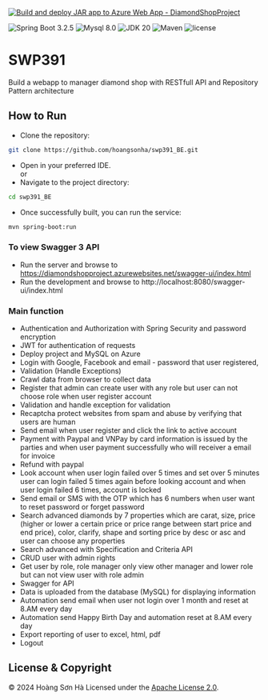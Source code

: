 [![Build and deploy JAR app to Azure Web App - DiamondShopProject](https://github.com/hoangsonha/swp391_BE/actions/workflows/main_diamondshopproject.yml/badge.svg)](https://github.com/hoangsonha/swp391_BE/actions/workflows/main_diamondshopproject.yml)


![Spring Boot 3.2.5](https://img.shields.io/badge/Spring%20Boot-3.2.5-brightgreen.svg)
![Mysql 8.0](https://img.shields.io/badge/Mysql-8.3.0-blue.svg)
![JDK 20](https://img.shields.io/badge/JDK-20-brightgreen.svg)
![Maven](https://img.shields.io/badge/Maven-3.9.7-yellowgreen.svg)
![license](https://img.shields.io/crates/l/rustc-serialize/0.3.24.svg)


# SWP391
Build a webapp to manager diamond shop with RESTfull API and Repository Pattern architecture

## How to Run
- Clone the repository:
```bash
git clone https://github.com/hoangsonha/swp391_BE.git
```
- Open in your preferred IDE.<br>
       or
- Navigate to the project directory:
```bash
cd swp391_BE
```
- Once successfully built, you can run the service:
```bash
mvn spring-boot:run
```

### To view Swagger 3 API

- Run the server and browse to https://diamondshopproject.azurewebsites.net/swagger-ui/index.html
- Run the development and browse to http://localhost:8080/swagger-ui/index.html

### Main function

- Authentication and Authorization with Spring Security and password encryption
- JWT for authentication of requests
- Deploy project and MySQL on Azure
- Login with Google, Facebook and email - password that user registered,
- Validation (Handle Exceptions)
- Crawl data from browser to collect data
- Register that admin can create user with any role but user can not choose role when user register account
- Validation and handle exception for validation
- Recaptcha protect websites from spam and abuse by verifying that users are human
- Send email when user register and click the link to active account
- Payment with Paypal and VNPay by card information is issued by the parties and when user payment successfully who will receiver a email for invoice
- Refund with paypal
- Look account when user login failed over 5 times and set over 5 minutes user can login failed 5 times again before looking account and when user login failed 6 times, account is locked
- Send email or SMS with the OTP which has 6 numbers when user want to reset password or forget password
- Search advanced diamonds by 7 properties which are carat, size, price (higher or lower a certain price or price range between start price and end price), color, clarify, shape and sorting price by desc or asc and user can choose any properties
- Search advanced with Specification and Criteria API
- CRUD user with admin rights
- Get user by role, role manager only view other manager and lower role but can not view user with role admin
- Swagger for API
- Data is uploaded from the database (MySQL) for displaying information
- Automation send email when user not login over 1 month and reset at 8.AM every day
- Automation send Happy Birth Day and automation reset at 8.AM every day
- Export reporting of user to excel, html, pdf
- Logout

## License & Copyright
&copy; 2024 Hoàng Sơn Hà Licensed under the [Apache License 2.0](https://github.com/hoangsonha/swp391_BE/blob/main/LICENSE).

